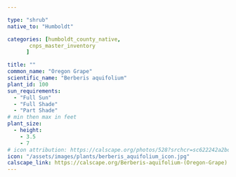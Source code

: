```yaml
---

type: "shrub"
native_to: "Humboldt"

categories: [humboldt_county_native,
       cnps_master_inventory
      ]

title: ""
common_name: "Oregon Grape"
scientific_name: "Berberis aquifolium"
plant_id: 100
sun_requirements:
  - "Full Sun"
  - "Full Shade"
  - "Part Shade"
# min then max in feet
plant_size:
  - height: 
    - 3.5
    - 7
# icon attribution: https://calscape.org/photos/528?srchcr=sc622242a2bd29f 
icon: "/assets/images/plants/berberis_aquifolium_icon.jpg" 
calscape_link: https://calscape.org/Berberis-aquifolium-(Oregon-Grape) 
---
```




